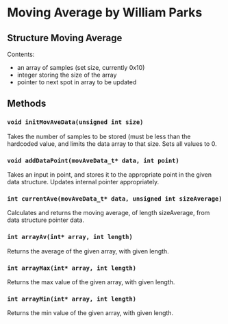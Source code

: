 # Moving Average by William Parks

## Structure Moving Average
Contents:

- an array of samples (set size, currently 0x10)
- integer storing the size of the array
- pointer to next spot in array to be updated

## Methods

### `void initMovAveData(unsigned int size)`
Takes the number of samples to be stored (must be less than the hardcoded value, and limits the data array to that size. Sets all values to 0.

### `void addDataPoint(movAveData_t* data, int point)`
Takes an input in point, and stores it to the appropriate point in the given data structure. Updates internal pointer appropriately.

### `int currentAve(movAveData_t* data, unsigned int sizeAverage)`
Calculates and returns the moving average, of length sizeAverage, from data structure pointer data.

### `int arrayAv(int* array, int length)`
Returns the average of the given array, with given length.

### `int arrayMax(int* array, int length)`
Returns the max value of the given array, with given length.

### `int arrayMin(int* array, int length)`
Returns the min value of the given array, with given length.
